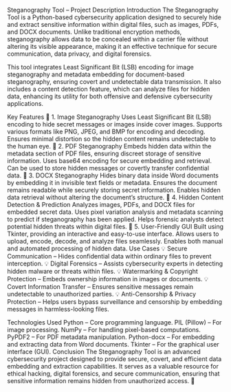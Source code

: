 Steganography Tool – Project Description
Introduction
The Steganography Tool is a Python-based cybersecurity application designed to securely hide and extract sensitive information within digital files, such as images, PDFs, and DOCX documents. Unlike traditional encryption methods, steganography allows data to be concealed within a carrier file without altering its visible appearance, making it an effective technique for secure communication, data privacy, and digital forensics.

This tool integrates Least Significant Bit (LSB) encoding for image steganography and metadata embedding for document-based steganography, ensuring covert and undetectable data transmission. It also includes a content detection feature, which can analyze files for hidden data, enhancing its utility for both offensive and defensive cybersecurity applications.

Key Features
🔹 1. Image Steganography
Uses Least Significant Bit (LSB) encoding to hide secret messages or images inside cover images.
Supports various formats like PNG, JPEG, and BMP for encoding and decoding.
Ensures minimal distortion so the hidden content remains undetectable to the human eye.
🔹 2. PDF Steganography
Embeds hidden data within the metadata section of PDF files, ensuring discreet storage of sensitive information.
Uses base64 encoding for secure embedding and retrieval.
Can be used to store hidden messages or covertly transfer confidential data.
🔹 3. DOCX Steganography
Hides binary data inside Word documents by embedding it in invisible text fields or metadata.
Ensures the document remains readable while securely storing secret information.
Enables hidden data retrieval without altering the document’s structure.
🔹 4. Hidden Content Detection & Prediction
Analyzes images, PDFs, and DOCX files for embedded secret data.
Uses pixel variation analysis and metadata scanning to predict if steganography has been applied.
Helps forensic analysts detect potential hidden threats within digital files.
🔹 5. User-Friendly GUI
Built using Tkinter, providing an interactive and easy-to-use interface.
Allows users to upload, encode, decode, and analyze files seamlessly.
Enables both manual and automated processing of hidden data.
Use Cases
💡 Secure Communication – Hides confidential data within ordinary files to prevent interception.
💡 Digital Forensics – Assists cybersecurity experts in detecting hidden malware or threats within files.
💡 Watermarking & Copyright Protection – Embeds ownership information in images or documents.
💡 Covert Information Transfer – Ensures sensitive messages remain undetectable to unauthorized parties.
💡 Anti-Censorship & Privacy Protection – Helps users bypass surveillance and censorship by embedding messages in harmless-looking files.

Technologies Used
Python – Core programming language.
PIL (Pillow) – For image processing.
NumPy – For handling pixel-based computations.
PyPDF2 – For PDF metadata manipulation.
Python-docx – For embedding and extracting data from Word documents.
Tkinter – For the graphical user interface (GUI).
Conclusion
The Steganography Tool is an advanced cybersecurity project designed to provide secure, covert, and efficient data embedding and extraction capabilities. It serves as a valuable resource for ethical hacking, digital forensics, and secure communication, ensuring that sensitive information remains hidden from unauthorized access. 🚀
